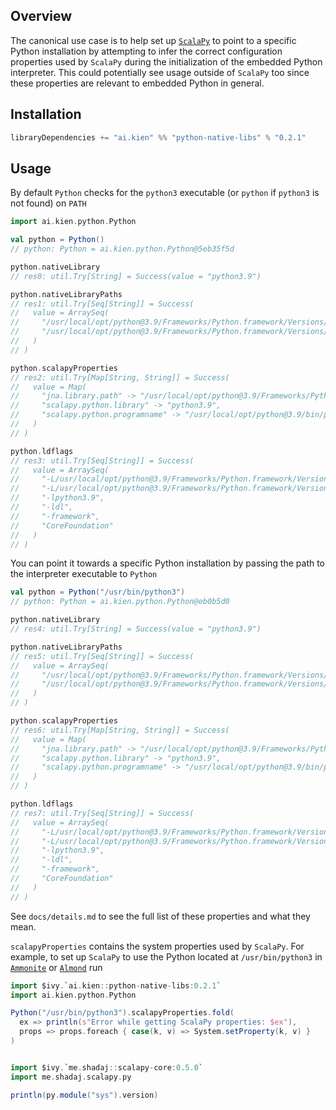 ## Overview

The canonical use case is to help set up [`ScalaPy`](https://scalapy.dev/) to point to a specific Python installation by attempting to infer the correct configuration properties used by `ScalaPy` during the initialization of the embedded Python interpreter. This could potentially see usage outside of `ScalaPy` too since these properties are relevant to embedded Python in general.

## Installation

```scala
libraryDependencies += "ai.kien" %% "python-native-libs" % "0.2.1"
```

## Usage

By default `Python` checks for the `python3` executable (or `python` if `python3` is not found) on `PATH`

```scala
import ai.kien.python.Python

val python = Python()
// python: Python = ai.kien.python.Python@5eb35f5d

python.nativeLibrary
// res0: util.Try[String] = Success(value = "python3.9")

python.nativeLibraryPaths
// res1: util.Try[Seq[String]] = Success(
//   value = ArraySeq(
//     "/usr/local/opt/python@3.9/Frameworks/Python.framework/Versions/3.9/lib/python3.9/config-3.9-darwin",
//     "/usr/local/opt/python@3.9/Frameworks/Python.framework/Versions/3.9/lib"
//   )
// )

python.scalapyProperties
// res2: util.Try[Map[String, String]] = Success(
//   value = Map(
//     "jna.library.path" -> "/usr/local/opt/python@3.9/Frameworks/Python.framework/Versions/3.9/lib/python3.9/config-3.9-darwin:/usr/local/opt/python@3.9/Frameworks/Python.framework/Versions/3.9/lib",
//     "scalapy.python.library" -> "python3.9",
//     "scalapy.python.programname" -> "/usr/local/opt/python@3.9/bin/python3.9"
//   )
// )

python.ldflags
// res3: util.Try[Seq[String]] = Success(
//   value = ArraySeq(
//     "-L/usr/local/opt/python@3.9/Frameworks/Python.framework/Versions/3.9/lib/python3.9/config-3.9-darwin",
//     "-L/usr/local/opt/python@3.9/Frameworks/Python.framework/Versions/3.9/lib",
//     "-lpython3.9",
//     "-ldl",
//     "-framework",
//     "CoreFoundation"
//   )
// )
```

You can point it towards a specific Python installation by passing the path to the interpreter executable to `Python`

```scala
val python = Python("/usr/bin/python3")
// python: Python = ai.kien.python.Python@eb0b5d0

python.nativeLibrary
// res4: util.Try[String] = Success(value = "python3.9")

python.nativeLibraryPaths
// res5: util.Try[Seq[String]] = Success(
//   value = ArraySeq(
//     "/usr/local/opt/python@3.9/Frameworks/Python.framework/Versions/3.9/lib/python3.9/config-3.9-darwin",
//     "/usr/local/opt/python@3.9/Frameworks/Python.framework/Versions/3.9/lib"
//   )
// )

python.scalapyProperties
// res6: util.Try[Map[String, String]] = Success(
//   value = Map(
//     "jna.library.path" -> "/usr/local/opt/python@3.9/Frameworks/Python.framework/Versions/3.9/lib/python3.9/config-3.9-darwin:/usr/local/opt/python@3.9/Frameworks/Python.framework/Versions/3.9/lib",
//     "scalapy.python.library" -> "python3.9",
//     "scalapy.python.programname" -> "/usr/local/opt/python@3.9/bin/python3.9"
//   )
// )

python.ldflags
// res7: util.Try[Seq[String]] = Success(
//   value = ArraySeq(
//     "-L/usr/local/opt/python@3.9/Frameworks/Python.framework/Versions/3.9/lib/python3.9/config-3.9-darwin",
//     "-L/usr/local/opt/python@3.9/Frameworks/Python.framework/Versions/3.9/lib",
//     "-lpython3.9",
//     "-ldl",
//     "-framework",
//     "CoreFoundation"
//   )
// )
```

See `docs/details.md` to see the full list of these properties and what they mean.

`scalapyProperties` contains the system properties used by `ScalaPy`. For example, to set up `ScalaPy` to use the Python located at `/usr/bin/python3` in [`Ammonite`](https://ammonite.io/) or [`Almond`](https://almond.sh/) run

```scala
import $ivy.`ai.kien::python-native-libs:0.2.1`
import ai.kien.python.Python

Python("/usr/bin/python3").scalapyProperties.fold(
  ex => println(s"Error while getting ScalaPy properties: $ex"),
  props => props.foreach { case(k, v) => System.setProperty(k, v) }
)


import $ivy.`me.shadaj::scalapy-core:0.5.0`
import me.shadaj.scalapy.py

println(py.module("sys").version)
```
